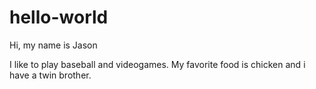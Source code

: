 # hello-world

Hi, my name is Jason

I like to play baseball and videogames.
My favorite food is chicken and i have a twin brother.
